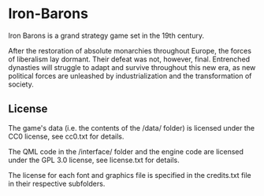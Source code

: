 # Iron-Barons
Iron Barons is a grand strategy game set in the 19th century.

After the restoration of absolute monarchies throughout Europe, the forces of liberalism lay dormant. Their defeat was not, however, final. Entrenched dynasties will struggle to adapt and survive throughout this new era, as new political forces are unleashed by industrialization and the transformation of society.

## License

The game's data (i.e. the contents of the /data/ folder) is licensed under the CC0 license, see cc0.txt for details.

The QML code in the /interface/ folder and the engine code are licensed under the GPL 3.0 license, see license.txt for details.

The license for each font and graphics file is specified in the credits.txt file in their respective subfolders.
